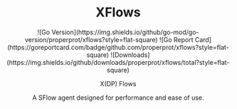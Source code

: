<h1 align="center">XFlows</h1>

<div align="center">
![Go Version](https://img.shields.io/github/go-mod/go-version/properprot/xflows?style=flat-square)
![Go Report Card](https://goreportcard.com/badge/github.com/properprot/xflows?style=flat-square)
![Downloads](https://img.shields.io/github/downloads/properprot/xflows/total?style=flat-square)


<p>X(DP) Flows</p>
<p>A SFlow agent designed for performance and ease of use.</p>
</div>